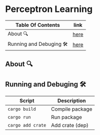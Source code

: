 # Perceptron Learning
| Table Of Contents        | link        |
| -------------------------| ----------- |
| About 🔍                  |  [here](#1) |
| Running and Debuging 🛠️   |  [here](#2) |

## About 🔍 <a name='1'></a>

## Running and Debuging 🛠️ <a name="2"></a>
| Script            | Description     |
| ----------------- | --------------- |
| `cargo build`     | Compile package |
| `cargo run`       | Run package     |
| `cargo add crate` | Add crate (dep) |


